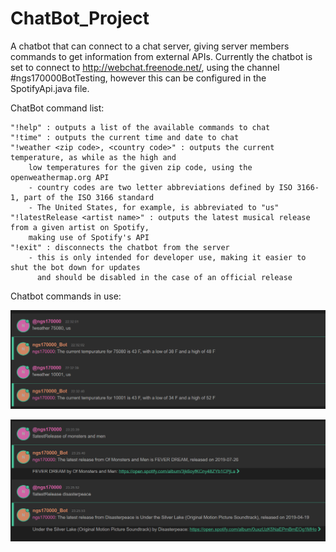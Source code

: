 # ChatBot_Project
A chatbot that can connect to a chat server, giving server members commands to get information from external APIs.
Currently the chatbot is set to connect to http://webchat.freenode.net/, using the channel #ngs170000BotTesting, however
this can be configured in the SpotifyApi.java file.

ChatBot command list:

	"!help" : outputs a list of the available commands to chat
	"!time" : outputs the current time and date to chat
	"!weather <zip code>, <country code>" : outputs the current temperature, as while as the high and
		low temperatures for the given zip code, using the openweathermap.org API
		- country codes are two letter abbreviations defined by ISO 3166-1, part of the ISO 3166 standard
		- The United States, for example, is abbreviated to "us"
	"!latestRelease <artist name>" : outputs the latest musical release from a given artist on Spotify,
		making use of Spotify's API
	"!exit" : disconnects the chatbot from the server
		- this is only intended for developer use, making it easier to shut the bot down for updates
		  and should be disabled in the case of an official release

Chatbot commands in use:

![alt text](https://github.com/NoahSims/ChatBot_Project/blob/master/src/Images/ChatbotWeatherExample.PNG "!weather command example")

![alt text](https://github.com/NoahSims/ChatBot_Project/blob/master/src/Images/ChatbotSpotifyExample.PNG "!latestRelease command example")

